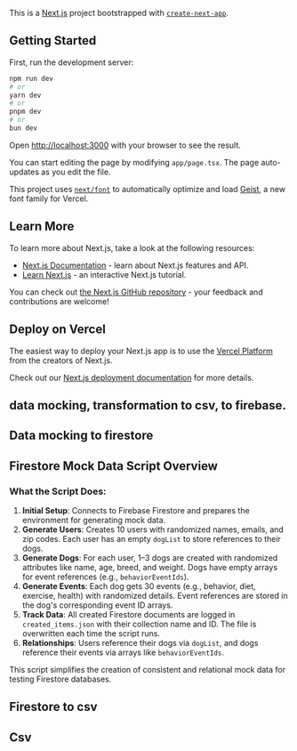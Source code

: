 This is a [Next.js](https://nextjs.org) project bootstrapped with [`create-next-app`](https://nextjs.org/docs/app/api-reference/cli/create-next-app).

## Getting Started

First, run the development server:

```bash
npm run dev
# or
yarn dev
# or
pnpm dev
# or
bun dev
```

Open [http://localhost:3000](http://localhost:3000) with your browser to see the result.

You can start editing the page by modifying `app/page.tsx`. The page auto-updates as you edit the file.

This project uses [`next/font`](https://nextjs.org/docs/app/building-your-application/optimizing/fonts) to automatically optimize and load [Geist](https://vercel.com/font), a new font family for Vercel.

## Learn More

To learn more about Next.js, take a look at the following resources:

- [Next.js Documentation](https://nextjs.org/docs) - learn about Next.js features and API.
- [Learn Next.js](https://nextjs.org/learn) - an interactive Next.js tutorial.

You can check out [the Next.js GitHub repository](https://github.com/vercel/next.js) - your feedback and contributions are welcome!

## Deploy on Vercel

The easiest way to deploy your Next.js app is to use the [Vercel Platform](https://vercel.com/new?utm_medium=default-template&filter=next.js&utm_source=create-next-app&utm_campaign=create-next-app-readme) from the creators of Next.js.

Check out our [Next.js deployment documentation](https://nextjs.org/docs/app/building-your-application/deploying) for more details.

## data mocking, transformation to csv, to firebase. 

## Data mocking to firestore
## Firestore Mock Data Script Overview

### What the Script Does:
1. **Initial Setup**: Connects to Firebase Firestore and prepares the environment for generating mock data.
2. **Generate Users**: Creates 10 users with randomized names, emails, and zip codes. Each user has an empty `dogList` to store references to their dogs.
3. **Generate Dogs**: For each user, 1–3 dogs are created with randomized attributes like name, age, breed, and weight. Dogs have empty arrays for event references (e.g., `behaviorEventIds`).
4. **Generate Events**: Each dog gets 30 events (e.g., behavior, diet, exercise, health) with randomized details. Event references are stored in the dog's corresponding event ID arrays.
5. **Track Data**: All created Firestore documents are logged in `created_items.json` with their collection name and ID. The file is overwritten each time the script runs.
6. **Relationships**: Users reference their dogs via `dogList`, and dogs reference their events via arrays like `behaviorEventIds`.

This script simplifies the creation of consistent and relational mock data for testing Firestore databases.


## Firestore to csv

## Csv 